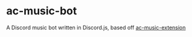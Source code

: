 # ac-music-bot
A Discord music bot written in Discord.js, based off [ac-music-extension](https://github.com/animal-crossing-music-extension/ac-music-extension)
